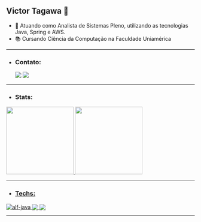 ## Victor Tagawa 🎌
- 🚀 Atuando como Analista de Sistemas Pleno, utilizando as tecnologias Java, Spring e AWS.
- 📚 Cursando Ciência da Computação na Faculdade  Uniamérica
<hr>

- ### Contato:
  <a href = "mailto:victortagawa95@gmail.com"><img src="https://img.shields.io/badge/Gmail-D14836?style=for-the-badge&logo=gmail&logoColor=white" target="_blank"></a>
  <a href="https://www.linkedin.com/in/victor-tagawa-tmj/" target="_blank"><img src="https://img.shields.io/badge/LinkedIn-0077B5?style=for-the-badge&logo=linkedin&logoColor=white" target="_blank"></a>
<hr>

- ### Stats:
<div>
  <a href="https://github.com/tagawaxd">
  <img height="180em" src="https://github-readme-stats.vercel.app/api?username=tagawaxd&show_icons=true&theme=dark&include_all_commits=true&count_private=true"/>
  <img height="180em" src="https://github-readme-stats.vercel.app/api/top-langs/?username=tagawaxd&layout=compact&langs_count=3&theme=dark&card_width=250em"/>
</div>
<hr>

- ### Techs:
<div style="display: inline_block">
  <img align="center" alt="alf-java" src="https://img.shields.io/badge/Java-ED8B00?style=for-the-badge&logo=java&logoColor=white"> 
  <img align="center" src="https://img.shields.io/badge/Oracle-F80000?style=for-the-badge&logo=oracle&logoColor=black">
  <img align="center" src="https://img.shields.io/badge/Spring-6DB33F?style=for-the-badge&logo=spring&logoColor=white">
</div>
<hr>
<!--
**tagawaxd/tagawaxd** is a ✨ _special_ ✨ repository because its `README.md` (this file) appears on your GitHub profile.

Here are some ideas to get you started:

- 🔭 I’m currently working on ...
- 🌱 I’m currently learning ...
- 👯 I’m looking to collaborate on ...
- 🤔 I’m looking for help with ...
- 💬 Ask me about ...
- 📫 How to reach me: ...
- 😄 Pronouns: ...
- ⚡ Fun fact: ...
-->
